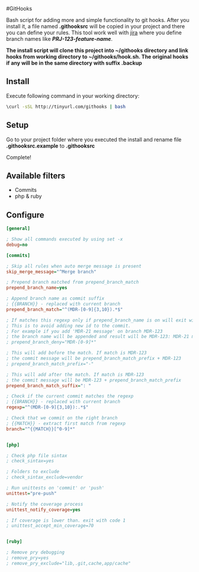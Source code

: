 #GitHooks

Bash script for adding more and simple functionality to git hooks. After you install it, a file named **.githooksrc** will be copied in your project and there you can define your rules. This tool work well with [jira](https://www.atlassian.com/software/jira) where you define branch names like ***PRJ-123-feature-name***.

**The install script will clone this project into ~/githooks directory and link hooks from working directory to ~/githooks/hook.sh. The original hooks if any will be in the same directory with suffix .backup**

## Install

Execute following command in your working directory:
```sh
\curl -sSL http://tinyurl.com/githooks | bash
```

## Setup
Go to your project folder where you executed the install and rename file **.githooksrc.example** to **.githooksrc** 

Complete!

## Available filters
- Commits
- php & ruby

## Configure

```INI
[general]

; Show all commands executed by using set -x
debug=no

[commits]

; Skip all rules when auto merge message is present
skip_merge_message="^Merge branch"

; Prepend branch matched from prepend_branch_match
prepend_branch_name=yes

; Append branch name as commit suffix
; {{BRANCH}} - replaced with current branch
prepend_branch_match="^(MDR-[0-9]{3,10}).*$"

; If matches this regexp only if prepend_branch_name is on will exit with code 1
; This is to avoid adding new id to the commit.
; For example if you add 'MDR-21 message' on branch MDR-123
; the branch name will be appended and result will be MDR-123: MDR-21 message
; prepend_branch_deny="MDR-[0-9]*"

; This will add bofore the match. If match is MDR-123
; the commit message will be prepend_branch_match_prefix + MDR-123
; prepend_branch_match_prefix="-"

; This will add after the match. If match is MDR-123
; the commit message will be MDR-123 + prepend_branch_match_prefix
prepend_branch_match_suffix=": "

; Check if the current commit matches the regexp
; {{BRANCH}} - replaced with current branch
regexp="^(MDR-[0-9]{3,10}):.*$"

; Check that we commit on the right branch
; {{MATCH}} - extract first match from regexp
branch="^{{MATCH}}[^0-9]*"


[php]

; Check php file sintax
; check_sintax=yes

; Folders to exclude
; check_sintax_exclude=vendor

; Run unittests on 'commit' or 'push'
unittest="pre-push"

; Notify the coverage process
unittest_notify_coverage=yes

; If coverage is lower than. exit with code 1
; unittest_accept_min_coverage=70


[ruby]

; Remove pry debugging
; remove_pry=yes
; remove_pry_exclude="lib,.git,cache,app/cache"
```
